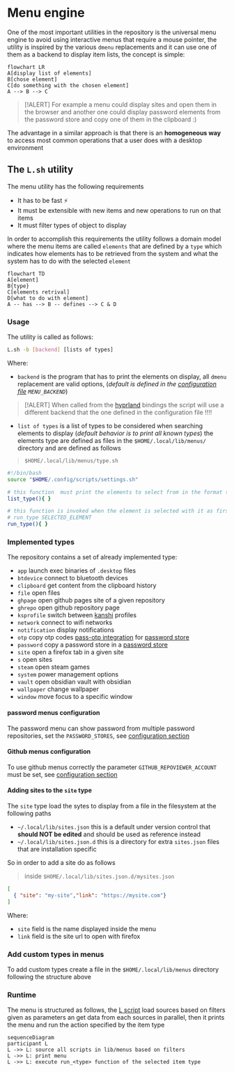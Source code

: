 # Menu engine

One of the most important utilities in the repository is the universal menu engine to avoid using interactive menus that require a mouse pointer, the utility is inspired by the various `dmenu` replacements and it can use one of them as a backend to display item lists, the concept is simple:

```mermaid
flowchart LR
A[display list of elements]
B[chose element]
C[do something with the chosen element]
A --> B --> C
```


> [!ALERT]
> For example a menu could display sites and open them in the browser and another one could display password elements from the password store and copy one of them in the clipboard :)


The advantage in a similar approach is that there is an **homogeneous way** to access most common operations that a user does with a desktop environment

## The `L.sh` utility

The menu utility has the following requirements

- It has to be fast ⚡
- It must be extensible with new items and new operations to run on that items
- It must filter types of object to display

In order to accomplish this requirements the utility follows a domain model where the menu items are called `elements` that are defined by a `type` which indicates how elements has to be retrieved from the system and what the system has to do with the selected `element`

```mermaid
flowchart TD
A[element]
B{type}
C[elements retrival]
D[what to do with element]
A -- has --> B -- defines --> C & D
```

### Usage

The utility is called as follows:

```bash
L.sh -b [backend] [lists of types]
```

Where:

- `backend` is the program that has to print the elements on display, all `dmenu` replacement are valid options, (*default is defined in the [configuration file](/configuration) `MENU_BACKEND`*)
> [!ALERT]
> When called from the [hyprland](https://hyprland.org) bindings the script will use a different backend that the one defined in the configuration file !!!!

- `list of types` is a list of types to be considered when searching elements to display (*default behavior is to print all known types*) the elements type are defined as files in the `$HOME/.local/lib/menus/` directory and are defined as follows


>`$HOME/.local/lib/menus/type.sh`
```bash
#!/bin/bash
source "$HOME/.config/scripts/settings.sh"

# this function  must print the elements to select from in the format type:element, to add type use sed 's/^/type:/g'
list_type(){ }

# this function is invoked when the element is selected with it as first argument:
# run_type SELECTED_ELEMENT
run_type(){ }
```

### Implemented types

The repository contains a set of already implemented type:

- `app` launch exec binaries of `.desktop` files
- `btdevice` connect to bluetooth devices
- `clipboard` get content from the clipboard history
- `file` open files
- `ghpage` open github pages site of a given repository
- `ghrepo` open github repository page
- `ksprofile` switch between [kanshi](https://sr.ht/~emersion/kanshi/) profiles
- `network` connect to wifi networks
- `notification` display notifications
- `otp` copy otp codes [pass-otp integration](https://github.com/tadfisher/pass-otp#readme) for [password store](https://www.passwordstore.org/)
- `password` copy a password store in a [password store](https://www.passwordstore.org/)
- `site` open a firefox tab in a given site
- `s` open sites
- `steam` open steam games
- `system` power management options
- `vault` open obsidian vault with obsidian
- `wallpaper` change wallpaper
- `window` move focus to a specific window

#### password menus configuration

The password menu can show password from multiple password repositories, set the `PASSWORD_STORES`, see [configuration section](configuration.md)

#### Github menus configuration

To use github menus correctly the parameter `GITHUB_REPOVIEWER_ACCOUNT` must be set, see [configuration section](configuration.md)

#### Adding sites to the `site` type

The `site` type load the sytes to display from a file in the filesystem at the following paths

- `~/.local/lib/sites.json` this is a default under version control that **should NOT be edited** and should be used as reference instead
- `~/.local/lib/sites.json.d` this is a directory for extra `sites.json` files that are installation specific

So in order to add a site do as follows

> inside `$HOME/.local/lib/sites.json.d/mysites.json`
```json
[
  { "site": "my-site","link": "https://mysite.com"}
]
```

Where:

- `site` field is the name displayed inside the menu
- `link` field is the site url to open with firefox

### Add custom types in menus

To add custom types create a file in the `$HOME/.local/lib/menus` directory following the structure above

### Runtime

The menu is structured as follows, the [L script](../bin/L.sh) load sources based on filters given as parameters an get data from each sources in parallel, then it prints the menu and run the action specified by the item type

```mermaid
sequenceDiagram
participant L
L ->> L: source all scripts in lib/menus based on filters
L ->> L: print menu
L ->> L: execute run_<type> function of the selected item type
```
